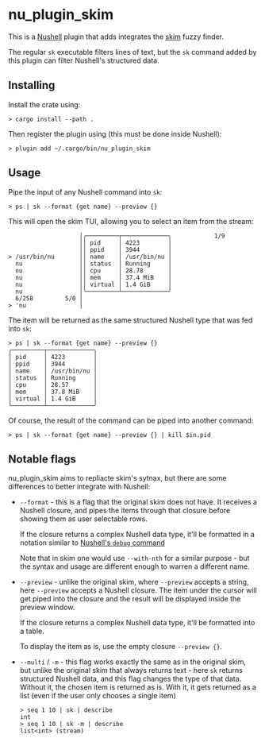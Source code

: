 # nu_plugin_skim

This is a [Nushell](https://nushell.sh/) plugin that adds integrates the [skim](https://github.com/lotabout/skim) fuzzy finder.

The regular `sk` executable filters lines of text, but the `sk` command added by this plugin can filter Nushell's structured data.

## Installing

Install the crate using:

```nushell
> cargo install --path .
```

Then register the plugin using (this must be done inside Nushell):

```nushell
> plugin add ~/.cargo/bin/nu_plugin_skim
```

## Usage

Pipe the input of any Nushell command into `sk`:

```nushell
> ps | sk --format {get name} --preview {}
```

This will open the skim TUI, allowing you to select an item from the stream:

```
                    │╭─────────┬─────────────╮            1/9
                    ││ pid     │ 4223        │
                    ││ ppid    │ 3944        │
> /usr/bin/nu       ││ name    │ /usr/bin/nu │
  nu                ││ status  │ Running     │
  nu                ││ cpu     │ 28.78       │
  nu                ││ mem     │ 37.4 MiB    │
  nu                ││ virtual │ 1.4 GiB     │
  nu                │╰─────────┴─────────────╯
  6/258         5/0 │
> 'nu               │
```

The item will be returned as the same structured Nushell type that was fed into `sk`:

```nushell
> ps | sk --format {get name} --preview {}
╭─────────┬─────────────╮
│ pid     │ 4223        │
│ ppid    │ 3944        │
│ name    │ /usr/bin/nu │
│ status  │ Running     │
│ cpu     │ 28.57       │
│ mem     │ 37.8 MiB    │
│ virtual │ 1.4 GiB     │
╰─────────┴─────────────╯
```

Of course, the result of the command can be piped into another command:

```nushell
> ps | sk --format {get name} --preview {} | kill $in.pid
```

## Notable flags

nu_plugin_skim aims to repliacte skim's sytnax, but there are some differences to better integrate with Nushell:

* `--format` - this is a flag that the original skim does not have. It receives a Nushell closure, and pipes the items through that closure before showing them as user selectable rows.

  If the closure returns a complex Nushell data type, it'll be formatted in a notation similar to [Nushell's `debug` command](http://www.nushell.sh/commands/docs/debug.html)

  Note that in skim one would use `--with-nth` for a similar purpose - but the syntax and usage are different enough to warren a different name.
* `--preview` - unlike the original skim, where `--preview` accepts a string, here `--preview` accepts a Nushell closure. The item under the cursor will get piped into the closure and the result will be displayed inside the preview window.

  If the closure returns a complex Nushell data type, it'll be formatted into a table.

  To display the item as is, use the empty closure `--preview {}`.

* `--multi` / `-m` - this flag works exactly the same as in the original skim, but unlike the original skim that always returns text - here `sk` returns structured Nushell data, and this flag changes the type of that data. Without it, the chosen item is returned as is. With it, it gets returned as a list (even if the user only chooses a single item)

  ```nushell
  > seq 1 10 | sk | describe
  int
  > seq 1 10 | sk -m | describe
  list<int> (stream)
  ```
